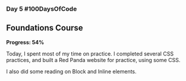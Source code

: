 ### Day 5 #100DaysOfCode

## Foundations Course
**Progress: 54%**

Today, I spent most of my time on practice. I completed several CSS practices, and built a Red Panda website for practice, using some CSS. 

I also did some reading on Block and Inline elements.

